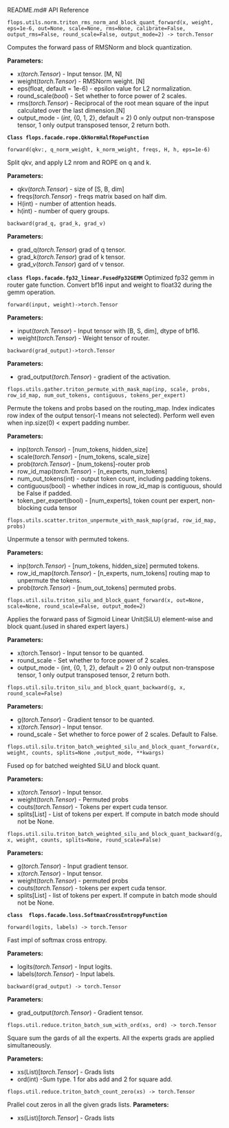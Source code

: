 README.md# API Reference


```
flops.utils.norm.triton_rms_norm_and_block_quant_forward(x, weight, eps=1e-6, out=None, scale=None, rms=None, calibrate=False, output_rms=False, round_scale=False, output_mode=2) -> torch.Tensor
```

Computes the forward pass of RMSNorm and block quantization.

**Parameters:**  
- x(*torch.Tensor*) - Input tensor. [M, N]
- weight(*torch.Tensor*) - RMSNorm weight. [N]
- eps(float, default = 1e-6) -  epsilon value for L2 normalization.
- round_scale(*bool*) - Set whether to force power of 2 scales.
- rms(*torch.Tensor*) - Reciprocal of the root mean square of the input calculated over the last dimension.[N]
- output_mode - (*int*,  {0, 1, 2}, default = 2) 0 only output non-transpose tensor, 1 only output transposed tensor, 2 return both.

**`
Class flops.facade.rope.QkNormHalfRopeFunction
`**

```
forward(qkv:, q_norm_weight, k_norm_weight, freqs, H, h, eps=1e-6)
```
Split qkv, and apply L2 nrom and ROPE on q and k.

**Parameters:**  
- qkv(*torch.Tensor*) - size of [S, B, dim]
- freqs(*torch.Tensor*) - freqs matrix based on half dim.
- H(int) - number of attention heads.
- h(int) - number of query groups.

```
backward(grad_q, grad_k, grad_v)
```
**Parameters:**  
- grad_q(*torch.Tensor*) grad of q tensor.
- grad_k(*torch.Tensor*) grad of k tensor.
- grad_v(*torch.Tensor*) gard of v tensor.


**`
class flops.facade.fp32_linear.FusedFp32GEMM
`**
Optimized fp32 gemm in router gate function. Convert bf16 input and weight to float32 during the gemm operation.

```
forward(input, weight)->torch.Tensor
```
**Parameters:**  
- input(*torch.Tensor*) - Input tensor with [B, S, dim], dtype of bf16.
- weight(*torch.Tensor*) - Weight tensor of router.

```
backward(grad_output)->torch.Tensor
```
**Parameters:**  
- grad_output(*torch.Tensor*) - gradient of the activation.


```
flops.utils.gather.triton_permute_with_mask_map(inp, scale, probs, row_id_map, num_out_tokens, contiguous, tokens_per_expert)
```
Permute the tokens and probs based on the routing_map. Index indicates row index of the output tensor(-1 means not selected). Perform well even when inp.size(0) < expert padding number.

**Parameters:**  
- inp(*torch.Tensor*) - [num_tokens, hidden_size]
- scale(*torch.Tensor*) - [num_tokens, scale_size] 
- prob(*torch.Tensor*) - [num_tokens]-router prob
- row_id_map(*torch.Tensor*) - [n_experts, num_tokens] 
- num_out_tokens(int) - output token count, including padding tokens.
- contiguous(bool) - whether indices in row_id_map is contiguous, should be False if padded.
- token_per_expert(bool) - [num_experts], token count per expert, non-blocking cuda tensor

```
flops.utils.scatter.triton_unpermute_with_mask_map(grad, row_id_map, probs)
```
Unpermute a tensor with permuted tokens.

**Parameters:**  
- inp(*torch.Tensor*) - [num_tokens, hidden_size] permuted tokens.
- row_id_map(*torch.Tensor*) - [n_experts, num_tokens] routing map to unpermute the tokens.
- prob(*torch.Tensor*) - [num_out_tokens] permuted probs.

```
flops.util.silu.triton_silu_and_block_quant_forward(x, out=None, scale=None, round_scale=False, output_mode=2)
```

Applies the forward pass of Sigmoid Linear Unit(SiLU) element-wise and block quant.(used in shared expert layers.)

**Parameters:**  
- x(torch.Tensor) - Input tensor to be quanted.
- round_scale - Set whether to force power of 2 scales.
- output_mode - (int,  {0, 1, 2}, default = 2) 0 only output non-transpose tensor, 1 only output transposed tensor, 2 return both.

```
flops.util.silu.triton_silu_and_block_quant_backward(g, x, round_scale=False)
```
**Parameters:**  
- g(*torch.Tensor*) - Gradient tensor to be quanted.
- x(*torch.Tensor*) - Input tensor.
- round_scale - Set whether to force power of 2 scales. Default to False.


```
flops.util.silu.triton_batch_weighted_silu_and_block_quant_forward(x, weight, counts, splits=None ,output_mode, **kwargs)
```

Fused op for batched weighted SiLU and block quant.

**Parameters:**  
- x(*torch.Tensor*) - Input tensor.
- weight(*torch.Tensor*)  - Permuted probs
- couts(*torch.Tensor*)  - Tokens per expert cuda tensor.
- splits[List] - List of tokens per expert. If compute in batch mode should not be None.


```
flops.util.silu.triton_batch_weighted_silu_and_block_quant_backward(g, x, weight, counts, splits=None, round_scale=False)
```
**Parameters:**  
- g(*torch.Tensor*) - Input gradient tensor.
- x(*torch.Tensor*) - Input tensor.
- weight(*torch.Tensor*)  - permuted probs
- couts(*torch.Tensor*)  - tokens per expert cuda tensor.
- splits[List] - list of tokens per expert. If compute in batch mode should not be None.

**`
class  flops.facade.loss.SoftmaxCrossEntropyFunction
`**

```
forward(logits, labels) -> torch.Tensor
```

Fast impl of softmax cross entropy.

**Parameters:**  
- logits(*torch.Tensor*) - Input logits.
- labels(*torch.Tensor*) - Input labels.

```
backward(grad_output) -> torch.Tensor
```

**Parameters:**  
- grad_output(*torch.Tensor*) - Gradient tensor.

```
flops.util.reduce.triton_batch_sum_with_ord(xs, ord) -> torch.Tensor
```
Square sum the gards of all the experts. All the experts grads are applied simultaneously.

**Parameters:**  
- xs(List)[*torch.Tensor*] - Grads lists
- ord(int) -Sum type. 1 for abs add and 2 for square add.

```
flops.util.reduce.triton_batch_count_zero(xs) -> torch.Tensor
```
Prallel cout zeros in all the given grads lists.
**Parameters:**  
- xs(List)[*torch.Tensor*] - Grads lists